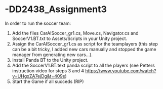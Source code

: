 # -DD2438_Assignment3
In order to run the soccer team:
1. Add the files CarAISoccer_gr1.cs, Move.cs, Navigator.cs and SoccerV1.BT.txt to Assets/Scripts in your Unity project.
2. Assign the CarAISoccer_gr1.cs as script for the teamplayers (this step can be a bit tricky, I added new cars manually and stopped the game manager from generating new cars...). 
3. Install Panda BT to the Unity project.
4. Add the SoccerV1.BT.text panda script to all the players (see Petters instruction video for steps 3 and 4 https://www.youtube.com/watch?v=UHgxZA7ejDg&t=409s)
5. Start the Game if all succeds (RIP)
